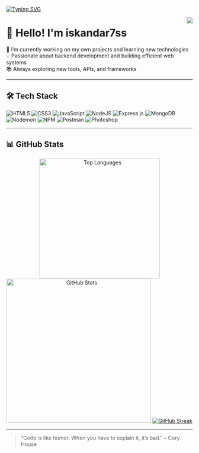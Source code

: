 [![Typing SVG](https://readme-typing-svg.herokuapp.com?font=Edu+VIC+WA+NT+Hand+Precursive&weight=500&pause=1000&color=5029F7&background=23FF4500&center=true&width=435&lines=Hello+World!+I'm+iskandar7ss;Backend+Developer+%F0%9F%92%BB)](https://git.io/typing-svg)

<img align="right" src="https://visitor-badge.laobi.icu/badge?page_id=iskandar7ss" />

# 👋 Hello! I'm iskandar7ss

🚀 I’m currently working on my own projects and learning new technologies  
💡 Passionate about backend development and building efficient web systems  
📚 Always exploring new tools, APIs, and frameworks  

---

## 🛠️ Tech Stack

![HTML5](https://img.shields.io/badge/html5-%23E34F26.svg?style=for-the-badge&logo=html5&logoColor=white)
![CSS3](https://img.shields.io/badge/css3-%231572B6.svg?style=for-the-badge&logo=css3&logoColor=white)
![JavaScript](https://img.shields.io/badge/javascript-%23323330.svg?style=for-the-badge&logo=javascript&logoColor=%23F7DF1E)
![NodeJS](https://img.shields.io/badge/node.js-6DA55F?style=for-the-badge&logo=node.js&logoColor=white)
![Express.js](https://img.shields.io/badge/express.js-%23404d59.svg?style=for-the-badge&logo=express&logoColor=%2361DAFB)
![MongoDB](https://img.shields.io/badge/MongoDB-%234ea94b.svg?style=for-the-badge&logo=mongodb&logoColor=white)
![Nodemon](https://img.shields.io/badge/NODEMON-%23323330.svg?style=for-the-badge&logo=nodemon&logoColor=%BBDEAD)
![NPM](https://img.shields.io/badge/NPM-%23CB3837.svg?style=for-the-badge&logo=npm&logoColor=white)
![Postman](https://img.shields.io/badge/Postman-FF6C37?style=for-the-badge&logo=postman&logoColor=white)
![Photoshop](https://img.shields.io/badge/adobe%20photoshop-%2331A8FF.svg?style=for-the-badge&logo=adobe%20photoshop&logoColor=white)

---

## 📊 GitHub Stats

<div align="center">



<img width="325" src="https://github-readme-stats.vercel.app/api/top-langs/?username=iskandar7ss&hide=HTML&langs_count=8&layout=compact&theme=react&border_radius=10" alt="Top Languages" />

<img width="390" src="https://github-readme-stats.vercel.app/api?username=iskandar7ss&count_private=true&show_icons=true&theme=react&rank_icon=github&border_radius=10" alt="GitHub Stats" />
<a href="https://git.io/streak-stats"><img src="https://github-readme-streak-stats.herokuapp.com?user=iskandar7ss&theme=react" alt="GitHub Streak" /></a>
</div>

---
> “Code is like humor. When you have to explain it, it’s bad.” – Cory House
